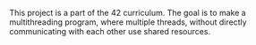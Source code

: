 This project is a part of the 42 curriculum. The goal is to make a multithreading program, where multiple threads, without directly communicating with each other use shared resources.
